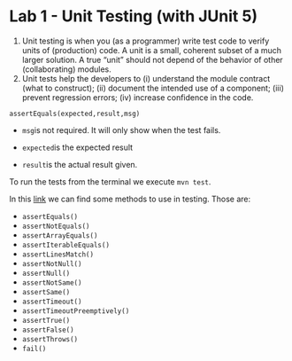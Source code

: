 # Lab 1 - Unit Testing (with JUnit 5)
1. Unit testing is when you (as a programmer) write test code to verify units of (production) code. A unit is a small, coherent subset of a much larger solution. A true “unit” should not depend of the behavior of other (collaborating) modules.
2. Unit tests help the developers to (i) understand the module contract (what to construct); (ii) document the intended use of a component; (iii) prevent regression errors; (iv) increase confidence in the code.

`assertEquals(expected,result,msg)`

* `msg`is not required. It will only show when the test fails.

* `expected`is the expected result 
* `result`is the actual result given.

To run the tests from the terminal we execute `mvn test`.

In this [link](https://howtodoinjava.com/junit5/junit-5-assertions-examples/) we can find some methods to use in testing. Those are:

* `assertEquals()`
* `assertNotEquals()`
* `assertArrayEquals()`
* `assertIterableEquals()`
* `assertLinesMatch()`
* `assertNotNull()`
* `assertNull()`
* `assertNotSame()`
* `assertSame()`
* `assertTimeout()`
* `assertTimeoutPreemptively()`
* `assertTrue()`
* `assertFalse()`
* `assertThrows()`
* `fail()`





